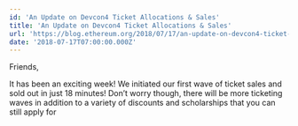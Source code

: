 ```yaml
---
id: 'An Update on Devcon4 Ticket Allocations & Sales'
title: 'An Update on Devcon4 Ticket Allocations & Sales'
url: 'https://blog.ethereum.org/2018/07/17/an-update-on-devcon4-ticket-allocations-and-sales/'
date: '2018-07-17T07:00:00.000Z'
---
```

Friends,

It has been an exciting week! We initiated our first wave of ticket sales and sold out in just 18 minutes! Don’t worry though, there will be more ticketing waves in addition to a variety of discounts and scholarships that you can still apply for